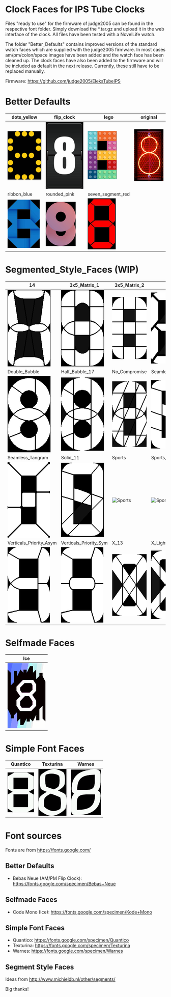 # Clock Faces for IPS Tube Clocks

Files "ready to use" for the firmware of judge2005 can be found in the respective font folder. Simply download the *.tar.gz and upload it in the web interface of the clock. All files have been tested with a NovelLife watch.

The folder "Better_Defaults" contains improved versions of the standard watch faces which are supplied with the judge2005 firmware. In most cases am/pm/colon/space images have been added and the watch face has been cleaned up. The clock faces have also been added to the firmware and will be included as default in the next release. Currently, these still have to be replaced manually.

Firmware: https://github.com/judge2005/EleksTubeIPS

# Better Defaults

dots_yellow | flip_clock | lego | original
-------- | -------- | -------- | --------
![dots_yellow](Better_Defaults/dots_yellow/crop/8.bmp) | ![flip_clock](Better_Defaults/flip_clock/8.bmp) | ![lego](Better_Defaults/lego/8.bmp) | ![original](Better_Defaults/original/8.bmp) |
ribbon_blue | rounded_pink | seven_segment_red |
![ribbon_blue](Better_Defaults/ribbon_blue/8.bmp) | ![rounded_pink](Better_Defaults/rounded_pink/crop/8.bmp) | ![Captive Portal](Better_Defaults/seven_segment_red/crop/8.bmp) |

# Segmented_Style_Faces (WIP)

14 | 3x5_Matrix_1 | 3x5_Matrix_2 | 9 | Classic
-------- | -------- | -------- | -------- | --------
![14](Segment_Style_Faces/14/white/8.bmp) | ![3x5_Matrix_1](Segment_Style_Faces/3x5_Matrix_1/white/8.bmp) | ![3x5_Matrix_2](Segment_Style_Faces/3x5_Matrix_2/white/8.bmp) | ![9](Segment_Style_Faces/9/white/8.bmp) | ![classic](Segment_Style_Faces/Classic/white/8.bmp) 
Double_Bubble | Half_Bubble_17 | No_Compromise | Seamless_Regular | Seamless_Round
![Double_Bubble](Segment_Style_Faces/Double_Bubble/white/8.bmp) | ![Half_Bubble_17](Segment_Style_Faces/Half_Bubble_17/white/8.bmp) | ![No_Compromise](Segment_Style_Faces/No_Compromise/white/8.bmp) | ![Seamless_Regular](Segment_Style_Faces/Seamless_Regular/white/8.bmp) | ![Seamless_Round](Segment_Style_Faces/Seamless_Round/white/8.bmp) 
Seamless_Tangram | Solid_11 | Sports | Sports_9 | Ugly
![Seamless_Tangram](Segment_Style_Faces/Seamless_Tangram/white/8.bmp) | ![Solid_11](Segment_Style_Faces/Solid_11/white/8.bmp) | ![Sports](Segment_Style_Faces/Sports/white/8.bmp) | ![Sports_9](Segment_Style_Faces/Sports_9/white/8.bmp) | ![Ugly](Segment_Style_Faces/Ugly/white/8.bmp) 
Verticals_Priority_Asym | Verticals_Priority_Sym | X_13 | X_Light_15
![Verticals_Priority_Asym](Segment_Style_Faces/Verticals_Priority_Asym/white/8.bmp) | ![Verticals_Priority_Sym](Segment_Style_Faces/Verticals_Priority_Sym/white/8.bmp) | ![X_13](Segment_Style_Faces/X_13/white/8.bmp) | ![X_Light_15](Segment_Style_Faces/X_Light_15/white/8.bmp) | 


# Selfmade Faces

Ice |
-------- |
![Ice](Selfmade_Faces/Ice/8.bmp) |

# Simple Font Faces
Quantico | Texturina | Warnes
-------- | -------- | --------
![Quantico](Simple_Font_Faces/Quantico/Quantico_white/crop/8.bmp) | ![Texturina](Simple_Font_Faces/Texturina/Texturina_white/crop/8.bmp) | ![Warnes](Simple_Font_Faces/Warnes/Warnes_white/crop/8.bmp)





# Font sources
Fonts are from https://fonts.google.com/

## Better Defaults
* Bebas Neue (AM/PM Flip Clock): https://fonts.google.com/specimen/Bebas+Neue

## Selfmade Faces
* Code Mono (Ice): https://fonts.google.com/specimen/Kode+Mono

## Simple Font Faces
* Quantico: https://fonts.google.com/specimen/Quantico
* Texturina: https://fonts.google.com/specimen/Texturina
* Warnes: https://fonts.google.com/specimen/Warnes

## Segment Style Faces
Ideas from http://www.michieldb.nl/other/segments/

Big thanks!